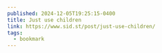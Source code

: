 ```yaml
---
published: 2024-12-05T19:25:15-0400
title: Just use children
link: https://www.sid.st/post/just-use-children/
tags:
  - bookmark
---
```

